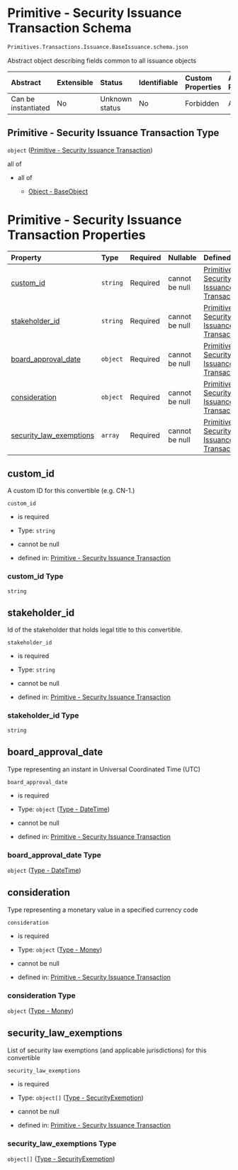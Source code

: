 # Primitive - Security Issuance Transaction Schema

```txt
Primitives.Transactions.Issuance.BaseIssuance.schema.json
```

Abstract object describing fields common to all issuance objects

| Abstract            | Extensible | Status         | Identifiable | Custom Properties | Additional Properties | Access Restrictions | Defined In                                                                                                                |
| :------------------ | :--------- | :------------- | :----------- | :---------------- | :-------------------- | :------------------ | :------------------------------------------------------------------------------------------------------------------------ |
| Can be instantiated | No         | Unknown status | No           | Forbidden         | Allowed               | none                | [BaseIssuance.schema.json](../../schema/primitives/transactions/issuance/BaseIssuance.schema.json "open original schema") |

## Primitive - Security Issuance Transaction Type

`object` ([Primitive - Security Issuance Transaction](baseissuance.md))

all of

*   all of

    *   [Object - BaseObject](issuer-allof-object---baseobject.md "check type definition")

# Primitive - Security Issuance Transaction Properties

| Property                                            | Type     | Required | Nullable       | Defined by                                                                                                                                                                                                                   |
| :-------------------------------------------------- | :------- | :------- | :------------- | :--------------------------------------------------------------------------------------------------------------------------------------------------------------------------------------------------------------------------- |
| [custom_id](#custom_id)                             | `string` | Required | cannot be null | [Primitive - Security Issuance Transaction](baseissuance-properties-custom_id.md "Primitives.Transactions.Issuance.BaseIssuance.schema.json#/properties/custom_id")                                                          |
| [stakeholder_id](#stakeholder_id)                   | `string` | Required | cannot be null | [Primitive - Security Issuance Transaction](baseissuance-properties-stakeholder_id.md "Primitives.Transactions.Issuance.BaseIssuance.schema.json#/properties/stakeholder_id")                                                |
| [board_approval_date](#board_approval_date)         | `object` | Required | cannot be null | [Primitive - Security Issuance Transaction](issuer-properties-type---datetime.md "Types.DateTime.schema.json#/properties/board_approval_date")                                                                               |
| [consideration](#consideration)                     | `object` | Required | cannot be null | [Primitive - Security Issuance Transaction](stockclass-1-properties-type---money.md "Types.Money.schema.json#/properties/consideration")                                                                                     |
| [security_law_exemptions](#security_law_exemptions) | `array`  | Required | cannot be null | [Primitive - Security Issuance Transaction](baseissuance-properties-convertible---typessecurityexemptionschemajson-array.md "Primitives.Transactions.Issuance.BaseIssuance.schema.json#/properties/security_law_exemptions") |

## custom_id

A custom ID for this convertible (e.g. CN-1.)

`custom_id`

*   is required

*   Type: `string`

*   cannot be null

*   defined in: [Primitive - Security Issuance Transaction](baseissuance-properties-custom_id.md "Primitives.Transactions.Issuance.BaseIssuance.schema.json#/properties/custom_id")

### custom_id Type

`string`

## stakeholder_id

Id of the stakeholder that holds legal title to this convertible.

`stakeholder_id`

*   is required

*   Type: `string`

*   cannot be null

*   defined in: [Primitive - Security Issuance Transaction](baseissuance-properties-stakeholder_id.md "Primitives.Transactions.Issuance.BaseIssuance.schema.json#/properties/stakeholder_id")

### stakeholder_id Type

`string`

## board_approval_date

Type representing an instant in Universal Coordinated Time (UTC)

`board_approval_date`

*   is required

*   Type: `object` ([Type - DateTime](issuer-properties-type---datetime.md))

*   cannot be null

*   defined in: [Primitive - Security Issuance Transaction](issuer-properties-type---datetime.md "Types.DateTime.schema.json#/properties/board_approval_date")

### board_approval_date Type

`object` ([Type - DateTime](issuer-properties-type---datetime.md))

## consideration

Type representing a monetary value in a specified currency code

`consideration`

*   is required

*   Type: `object` ([Type - Money](stockclass-1-properties-type---money.md))

*   cannot be null

*   defined in: [Primitive - Security Issuance Transaction](stockclass-1-properties-type---money.md "Types.Money.schema.json#/properties/consideration")

### consideration Type

`object` ([Type - Money](stockclass-1-properties-type---money.md))

## security_law_exemptions

List of security law exemptions (and applicable jurisdictions) for this convertible

`security_law_exemptions`

*   is required

*   Type: `object[]` ([Type - SecurityExemption](baseissuance-properties-convertible---typessecurityexemptionschemajson-array-type---securityexemption.md))

*   cannot be null

*   defined in: [Primitive - Security Issuance Transaction](baseissuance-properties-convertible---typessecurityexemptionschemajson-array.md "Primitives.Transactions.Issuance.BaseIssuance.schema.json#/properties/security_law_exemptions")

### security_law_exemptions Type

`object[]` ([Type - SecurityExemption](baseissuance-properties-convertible---typessecurityexemptionschemajson-array-type---securityexemption.md))

